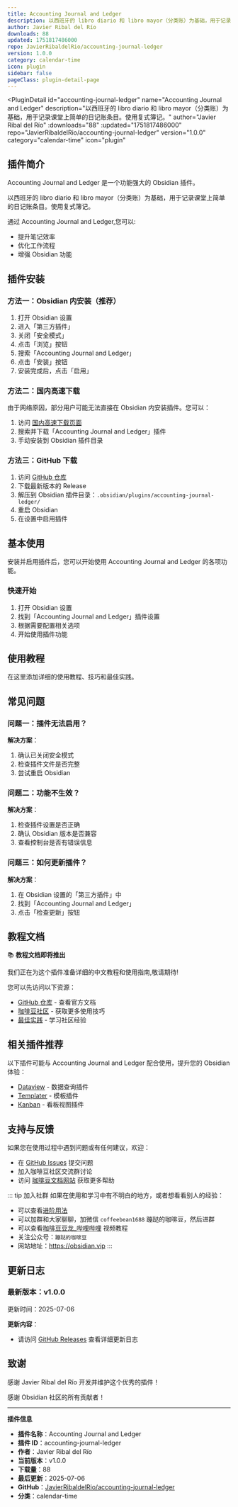 ```yaml
---
title: Accounting Journal and Ledger
description: 以西班牙的 libro diario 和 libro mayor（分类账）为基础，用于记录课堂上简单的日记账条目。使用复式簿记。
author: Javier Ribal del Río
downloads: 88
updated: 1751817486000
repo: JavierRibaldelRio/accounting-journal-ledger
version: 1.0.0
category: calendar-time
icon: plugin
sidebar: false
pageClass: plugin-detail-page
---
```


<PluginDetail
  id="accounting-journal-ledger"
  name="Accounting Journal and Ledger"
  description="以西班牙的 libro diario 和 libro mayor（分类账）为基础，用于记录课堂上简单的日记账条目。使用复式簿记。"
  author="Javier Ribal del Río"
  :downloads="88"
  :updated="1751817486000"
  repo="JavierRibaldelRio/accounting-journal-ledger"
  version="1.0.0"
  category="calendar-time"
  icon="plugin"
>

<!-- AUTO_GENERATED_START -->
## 插件简介

Accounting Journal and Ledger 是一个功能强大的 Obsidian 插件。

以西班牙的 libro diario 和 libro mayor（分类账）为基础，用于记录课堂上简单的日记账条目。使用复式簿记。

通过 Accounting Journal and Ledger,您可以:

- 提升笔记效率
- 优化工作流程
- 增强 Obsidian 功能

<!-- AUTO_GENERATED_END -->

<!-- AUTO_GENERATED_START -->
## 插件安装

### 方法一：Obsidian 内安装（推荐）

1. 打开 Obsidian 设置
2. 进入「第三方插件」
3. 关闭「安全模式」
4. 点击「浏览」按钮
5. 搜索「Accounting Journal and Ledger」
6. 点击「安装」按钮
7. 安装完成后，点击「启用」

### 方法二：国内高速下载

由于网络原因，部分用户可能无法直接在 Obsidian 内安装插件。您可以：

1. 访问 [国内高速下载页面](/zh/documentation/obsidian-plugins-download.html)
2. 搜索并下载「Accounting Journal and Ledger」插件
3. 手动安装到 Obsidian 插件目录

### 方法三：GitHub 下载

1. 访问 [GitHub 仓库](https://github.com/JavierRibaldelRio/accounting-journal-ledger)
2. 下载最新版本的 Release
3. 解压到 Obsidian 插件目录：`.obsidian/plugins/accounting-journal-ledger/`
4. 重启 Obsidian
5. 在设置中启用插件

## 基本使用

安装并启用插件后，您可以开始使用 Accounting Journal and Ledger 的各项功能。

### 快速开始

1. 打开 Obsidian 设置
2. 找到「Accounting Journal and Ledger」插件设置
3. 根据需要配置相关选项
4. 开始使用插件功能

<!-- AUTO_GENERATED_END -->

<!-- CUSTOM_CONTENT_START:tutorial -->
## 使用教程

在这里添加详细的使用教程、技巧和最佳实践。

<!-- CUSTOM_CONTENT_END:tutorial -->

<!-- SHARED_CONTENT_START -->
## 常见问题

### 问题一：插件无法启用？

**解决方案**：
1. 确认已关闭安全模式
2. 检查插件文件是否完整
3. 尝试重启 Obsidian

### 问题二：功能不生效？

**解决方案**：
1. 检查插件设置是否正确
2. 确认 Obsidian 版本是否兼容
3. 查看控制台是否有错误信息

### 问题三：如何更新插件？

**解决方案**：
1. 在 Obsidian 设置的「第三方插件」中
2. 找到「Accounting Journal and Ledger」
3. 点击「检查更新」按钮

## 教程文档

📚 **教程文档即将推出**

我们正在为这个插件准备详细的中文教程和使用指南,敬请期待!

您可以先访问以下资源：
- [GitHub 仓库](https://github.com/JavierRibaldelRio/accounting-journal-ledger) - 查看官方文档
- [咖啡豆社区](/zh/bases/) - 获取更多使用技巧
- [最佳实践](/zh/best-practices/) - 学习社区经验

## 相关插件推荐

以下插件可能与 Accounting Journal and Ledger 配合使用，提升您的 Obsidian 体验：

- [Dataview](/zh/plugins/dataview.html) - 数据查询插件
- [Templater](/zh/plugins/templater-obsidian.html) - 模板插件
- [Kanban](/zh/plugins/obsidian-kanban.html) - 看板视图插件

## 支持与反馈

如果您在使用过程中遇到问题或有任何建议，欢迎：

- 在 [GitHub Issues](https://github.com/JavierRibaldelRio/accounting-journal-ledger/issues) 提交问题
- 加入咖啡豆社区交流群讨论
- 访问 [咖啡豆文档网站](https://obsidian.vip) 获取更多帮助

::: tip 加入社群
如果在使用和学习中有不明白的地方，或者想看看别人的经验：
- 可以查看[进阶用法](/zh/advanced)
- 可以加群和大家聊聊，加微信 `coffeebean1688` 蹦跶的咖啡豆，然后进群
- 可以查看[咖啡豆豆龙_哔哩哔哩](https://space.bilibili.com/618777356) 视频教程
- 关注公众号：`蹦跶的咖啡豆`
- 网站地址：https://obsidian.vip
:::
<!-- SHARED_CONTENT_END -->

<!-- AUTO_GENERATED_START -->
## 更新日志

### 最新版本：v1.0.0

更新时间：2025-07-06

**更新内容**：
- 请访问 [GitHub Releases](https://github.com/JavierRibaldelRio/accounting-journal-ledger/releases) 查看详细更新日志

## 致谢

感谢 Javier Ribal del Río 开发并维护这个优秀的插件！

感谢 Obsidian 社区的所有贡献者！

---

**插件信息**
- **插件名称**：Accounting Journal and Ledger
- **插件 ID**：accounting-journal-ledger
- **作者**：Javier Ribal del Río
- **当前版本**：v1.0.0
- **下载量**：88
- **最后更新**：2025-07-06
- **GitHub**：[JavierRibaldelRio/accounting-journal-ledger](https://github.com/JavierRibaldelRio/accounting-journal-ledger)
- **分类**：calendar-time
<!-- AUTO_GENERATED_END -->

</PluginDetail>

